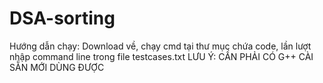 # DSA-sorting
Hướng dẫn chạy:
Download về, chạy cmd tại thư mục chứa code, lần lượt nhập command line trong file testcases.txt
LƯU Ý: CẦN PHẢI CÓ G++ CÀI SẴN MỚI DÙNG ĐƯỢC
